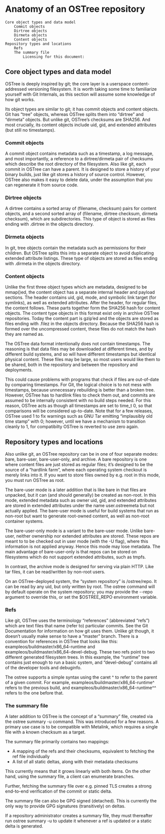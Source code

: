 # Anatomy of an OSTree repository

    Core object types and data model
        Commit objects
        Dirtree objects
        Dirmeta objects
        Content objects
    Repository types and locations
        Refs
        The summary file
            Licensing for this document:

## Core object types and data model

OSTree is deeply inspired by git; the core layer is a userspace content-addressed versioning filesystem. It is worth taking some time to familiarize yourself with Git Internals, as this section will assume some knowledge of how git works.

Its object types are similar to git; it has commit objects and content objects. Git has “tree” objects, whereas OSTree splits them into “dirtree” and “dirmeta” objects. But unlike git, OSTree’s checksums are SHA256. And most crucially, its content objects include uid, gid, and extended attributes (but still no timestamps).

### Commit objects

A commit object contains metadata such as a timestamp, a log message, and most importantly, a reference to a dirtree/dirmeta pair of checksums which describe the root directory of the filesystem. Also like git, each commit in OSTree can have a parent. It is designed to store a history of your binary builds, just like git stores a history of source control. However, OSTree also makes it easy to delete data, under the assumption that you can regenerate it from source code.

### Dirtree objects

A dirtree contains a sorted array of (filename, checksum) pairs for content objects, and a second sorted array of (filename, dirtree checksum, dirmeta checksum), which are subdirectories. This type of object is stored as files ending with .dirtree in the objects directory.

### Dirmeta objects

In git, tree objects contain the metadata such as permissions for their children. But OSTree splits this into a separate object to avoid duplicating extended attribute listings. These type of objects are stored as files ending with .dirmeta in the objects directory.

### Content objects

Unlike the first three object types which are metadata, designed to be mmap()ed, the content object has a separate internal header and payload sections. The header contains uid, gid, mode, and symbolic link target (for symlinks), as well as extended attributes. After the header, for regular files, the content follows. These parts together form the SHA256 hash for content objects. The content type objects in this format exist only in archive OSTree repositories. Today the content part is gzip’ed and the objects are stored as files ending with .filez in the objects directory. Because the SHA256 hash is formed over the uncompressed content, these files do not match the hash they are named as.

The OSTree data format intentionally does not contain timestamps. The reasoning is that data files may be downloaded at different times, and by different build systems, and so will have different timestamps but identical physical content. These files may be large, so most users would like them to be shared, both in the repository and between the repository and deployments.

This could cause problems with programs that check if files are out-of-date by comparing timestamps. For Git, the logical choice is to not mess with timestamps, because unnecessary rebuilding is better than a broken tree. However, OSTree has to hardlink files to check them out, and commits are assumed to be internally consistent with no build steps needed. For this reason, OSTree acts as though all timestamps are set to time_t 0, so that comparisons will be considered up-to-date. Note that for a few releases, OSTree used 1 to fix warnings such as GNU Tar emitting “implausibly old time stamp” with 0; however, until we have a mechanism to transition cleanly to 1, for compatibilty OSTree is reverted to use zero again.

## Repository types and locations

Also unlike git, an OSTree repository can be in one of four separate modes: bare, bare-user, bare-user-only, and archive. A bare repository is one where content files are just stored as regular files; it’s designed to be the source of a “hardlink farm”, where each operating system checkout is merely links into it. If you want to store files owned by e.g. root in this mode, you must run OSTree as root.

The bare-user mode is a later addition that is like bare in that files are unpacked, but it can (and should generally) be created as non-root. In this mode, extended metadata such as owner uid, gid, and extended attributes are stored in extended attributes under the name user.ostreemeta but not actually applied. The bare-user mode is useful for build systems that run as non-root but want to generate root-owned content, as well as non-root container systems.

The bare-user-only mode is a variant to the bare-user mode. Unlike bare-user, neither ownership nor extended attributes are stored. These repos are meant to to be checked out in user mode (with the -U flag), where this information is not applied anyway. Hence this mode may lose metadata. The main advantage of bare-user-only is that repos can be stored on filesystems which do not support extended attributes, such as tmpfs.

In contrast, the archive mode is designed for serving via plain HTTP. Like tar files, it can be read/written by non-root users.

On an OSTree-deployed system, the “system repository” is /ostree/repo. It can be read by any uid, but only written by root. The ostree command will by default operate on the system repository; you may provide the --repo argument to override this, or set the $OSTREE_REPO environment variable.

### Refs

Like git, OSTree uses the terminology “references” (abbreviated “refs”) which are text files that name (refer to) particular commits. See the Git Documentation for information on how git uses them. Unlike git though, it doesn’t usually make sense to have a “master” branch. There is a convention for references in OSTree that looks like this: exampleos/buildmaster/x86_64-runtime and exampleos/buildmaster/x86_64-devel-debug. These two refs point to two different generated filesystem trees. In this example, the “runtime” tree contains just enough to run a basic system, and “devel-debug” contains all of the developer tools and debuginfo.

The ostree supports a simple syntax using the caret ^ to refer to the parent of a given commit. For example, exampleos/buildmaster/x86_64-runtime^ refers to the previous build, and exampleos/buildmaster/x86_64-runtime^^ refers to the one before that.

### The summary file

A later addition to OSTree is the concept of a “summary” file, created via the ostree summary -u command. This was introduced for a few reasons. A primary use case is to be compatible with Metalink, which requires a single file with a known checksum as a target.

The summary file primarily contains two mappings:

-    A mapping of the refs and their checksums, equivalent to fetching the ref file individually
-    A list of all static deltas, along with their metadata checksums

This currently means that it grows linearly with both items. On the other hand, using the summary file, a client can enumerate branches.

Further, fetching the summary file over e.g. pinned TLS creates a strong end-to-end verification of the commit or static delta.

The summary file can also be GPG signed (detached). This is currently the only way to provide GPG signatures (transitively) on deltas.

If a repository administrator creates a summary file, they must thereafter run ostree summary -u to update it whenever a ref is updated or a static delta is generated.
